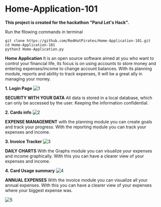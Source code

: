 # Home-Application-101
**This project is created for the hackathon "Parul Let's Hack".**

Run the fllowing commands in terminal
```
git clone https://github.com/RedHatPirates/Home-Application-101.git
cd Home-Application-101
python3 Home-Application.py
```

**Home Application**
It is an open source software aimed at you who want to control your financial life,
its focus is on using accounts to store money and entering expenses/income to change account balances.
With its planning module, reports and ability to track expenses,
It will be a great ally in managing your money.

  **1. Login Page**
![1](https://github.com/RedHatPirates/Home-Application-101/assets/127814946/30cc7dfb-4d4d-4b07-a9df-7113f2198f93)

**SECURITY WITH YOUR DATA**
All data is stored in a local database, which can only be accessed by the user. Keeping the information confidential.

  **2. Cards info**
![2](https://github.com/RedHatPirates/Home-Application-101/assets/127814946/8369433a-b0b8-4e5f-81c3-11fb139e4ccb)

**EXPENSE MANAGEMENT**
with the planning module you can create goals and track your progress. With the reporting module you can track your
expenses and income.

  **3. Invoice Tracker**
![3](https://github.com/RedHatPirates/Home-Application-101/assets/127814946/6f9b44e0-4d05-41a9-bc71-732f1e2eee61)

**DAILY CHARTS**
With the Graphs module you can visualize your expenses and income graphically. With this you can have a clearer
view of your expenses and income.

  **4. Card Usage summary**
![4](https://github.com/RedHatPirates/Home-Application-101/assets/127814946/f1ad9150-adbf-4b88-931e-5d20d86f3c0b)

**ANNUAL EXPENSES**
With the invoice module you can visualize all your annual expenses. With this you can have a clearer view of your
expenses where your biggest expense was.

![5](https://github.com/RedHatPirates/Home-Application-101/assets/127814946/c2bd4a73-8e4d-4ff9-8a54-8bb4cc63c548)
